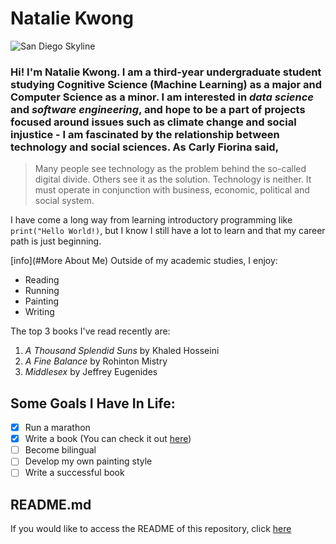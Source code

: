 # Natalie Kwong
![San Diego Skyline](https://i.etsystatic.com/6111470/r/il/30eb3d/1265661006/il_fullxfull.1265661006_xz34.jpg)
### Hi! I'm Natalie Kwong. I am a third-year undergraduate student studying **Cognitive Science (Machine Learning)** as a major and **Computer Science** as a minor. I am interested in *data science* and *software engineering*, and hope to be a part of projects focused around issues such as climate change and social injustice - I am fascinated by the relationship between technology and social sciences. As Carly Fiorina said,
>  Many people see technology as the problem behind the so-called digital divide. Others see it as the solution. Technology is neither. It must operate in conjunction with business, economic, political and social system.

I have come a long way from learning introductory programming like `print("Hello World!)`, but I know I still have a lot to learn and that my career path is just beginning.

[info](#More About Me)
Outside of my academic studies, I enjoy:
- Reading
- Running
- Painting
- Writing


The top 3 books I've read recently are:
1. *A Thousand Splendid Suns* by Khaled Hosseini
2. *A Fine Balance* by Rohinton Mistry
3. *Middlesex* by Jeffrey Eugenides

## Some Goals I Have In Life:
- [x] Run a marathon
- [x] Write a book (You can check it out [here](https://www.amazon.com/Shattered-Book-Horizon-Nature-Trilogy/dp/0615755534/))
- [ ] Become bilingual
- [ ] Develop my own painting style
- [ ] Write a successful book

## README.md
If you would like to access the README of this repository, click [here](docs/README.md)
